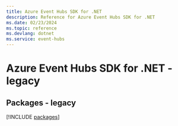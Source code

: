 ```yaml
---
title: Azure Event Hubs SDK for .NET
description: Reference for Azure Event Hubs SDK for .NET
ms.date: 02/23/2024
ms.topic: reference
ms.devlang: dotnet
ms.service: event-hubs
---
```

# Azure Event Hubs SDK for .NET - legacy
## Packages - legacy
[!INCLUDE [packages](event-hubs-index.md)]